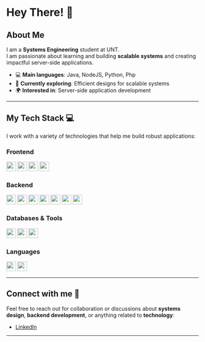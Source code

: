 # Hey There! 👋

## About Me
I am a **Systems Engineering** student at UNT.  
I am passionate about learning and building **scalable systems** and creating impactful server-side applications.

- 💻 **Main languages**: Java, NodeJS, Python, Php  
- 🚀 **Currently exploring**: Efficient designs for scalable systems
- 🌍 **Interested in**: Server-side application development

---

## My Tech Stack 💻

I work with a variety of technologies that help me build robust applications:

### Frontend
<p align="star">
  <img src="https://img.shields.io/badge/-React-black?style=for-the-badge&logo=react" height="25" />
  <img src="https://img.shields.io/badge/-Angular-black?style=for-the-badge&logo=angular" height="25" />
  <img src="https://img.shields.io/badge/-Tailwind%20CSS-black?style=for-the-badge&logo=tailwindcss" height="25" />
  <img src="https://img.shields.io/badge/-Bootstrap-black?style=for-the-badge&logo=bootstrap" height="25" />
</p>

### Backend
<p align="star">
  <img src="https://img.shields.io/badge/-Node.js-black?style=for-the-badge&logo=node.js" height="25" />
  <img src="https://img.shields.io/badge/-Express.js-black?style=for-the-badge&logo=express" height="25" />
  <img src="https://img.shields.io/badge/-Java-black?style=for-the-badge&logo=java&logoColor=white" height="25" />
  <img src="https://img.shields.io/badge/-Laravel-black?style=for-the-badge&logo=laravel" height="25" />
  <img src="https://img.shields.io/badge/-Django-black?style=for-the-badge&logo=django" height="25" />
  <img src="https://img.shields.io/badge/-Python-black?style=for-the-badge&logo=python" height="25" />
   <img src="https://img.shields.io/badge/-PHP-black?style=for-the-badge&logo=php" height="25" />
</p>

### Databases & Tools
<p align="star">
  <img src="https://img.shields.io/badge/-MySQL-black?style=for-the-badge&logo=mysql" height="25" />
  <img src="https://img.shields.io/badge/-SQL%20Server-black?style=for-the-badge&logo=microsoftsqlserver" height="25" />
  <img src="https://img.shields.io/badge/-Git-black?style=for-the-badge&logo=git" height="25" />
</p>

### Languages
<p align="star">
  <img src="https://img.shields.io/badge/-JavaScript-black?style=for-the-badge&logo=javascript" height="25" />
  <img src="https://img.shields.io/badge/-TypeScript-black?style=for-the-badge&logo=typescript" height="25" />
</p>

---

## Connect with me 🤝
Feel free to reach out for collaboration or discussions about **systems design**, **backend development**, or anything related to **technology**:

- [LinkedIn](https://www.linkedin.com/in/ivan-fernandez-789807295/)  

---
